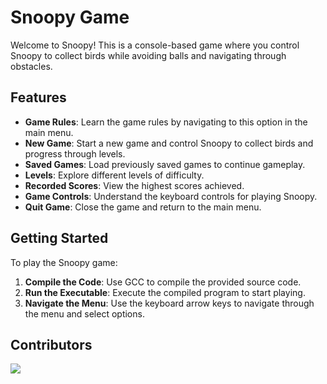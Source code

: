 # Snoopy Game

Welcome to Snoopy! This is a console-based game where you control Snoopy to collect birds while avoiding balls and navigating through obstacles.

## Features

- **Game Rules**: Learn the game rules by navigating to this option in the main menu.
- **New Game**: Start a new game and control Snoopy to collect birds and progress through levels.
- **Saved Games**: Load previously saved games to continue gameplay.
- **Levels**: Explore different levels of difficulty.
- **Recorded Scores**: View the highest scores achieved.
- **Game Controls**: Understand the keyboard controls for playing Snoopy.
- **Quit Game**: Close the game and return to the main menu.

## Getting Started

To play the Snoopy game:

1. **Compile the Code**: Use GCC to compile the provided source code.
2. **Run the Executable**: Execute the compiled program to start playing.
3. **Navigate the Menu**: Use the keyboard arrow keys to navigate through the menu and select options.

## Contributors

<a href="https://github.com/yusef-faik/snoopy_game/graphs/contributors">
  <img src="https://contrib.rocks/image?repo=yusef-faik/snoopy_game" />
</a>

